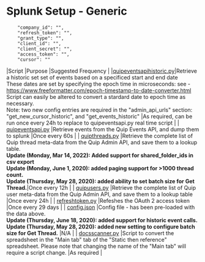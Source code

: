 # Splunk Setup - Generic



```
    "company_id": "",
    "refresh_token": "",
    "grant_type": "",
    "client_id": "",
    "client_secret": "",
    "access_token": "",
    "cursor": ""
```

|Script	|Purpose	|Suggested Frequency	|
|[quipeventsapihistoric.py](./quipeventsapihistoric.py)|Retrieve a historic set set of events based on a specificed start and end date <br/>These dates are set by specifying the epoch time in microseconds: see - https://www.freeformatter.com/epoch-timestamp-to-date-converter.html <br/>Script can easily be altered to convert a stardard date to epoch time as necessary.<br/>Note: two new config entries are required in the "admin_api_urls" section: "get_new_cursor_historic", and "get_events_historic"	|As required, can be run once every 24h to replace to quipeventsapi.py real time script	|
| [quipeventsapi.py](./quipeventsapi.py) 	|Retrieve events from the Quip Events API, and dump them to splunk	|Once every 60s	|
| [quipthreads.py](./quipthreads.py) 	|Retrieve the complete list of Quip thread meta-data from the Quip Admin API, and save them to a lookup table. <br/>**Update (Monday, Mar 14, 2022): Added support for shared_folder_ids in csv export** <br/> **Update (Monday, June 1, 2020): added paging support for >1000 thread count.**<br/>**Update (Thursday, May 28, 2020): added ability to set batch size for Get Thread.**|Once every 12h	|
| [quipusers.py](./quipusers.py) 	|Retrieve the complete list of Quip user meta-data from the Quip Admin API, and save them to a lookup table	|Once every 24h	|
| [refreshtoken.py](./refreshtoken.py) 	|Refeshes the OAuth 2 access token	|Once every 29 days	|
| [config.json](./config.json) 	|Config file - has been pre-loaded with the data above.<br/>**Update (Thursday, June 18, 2020): added support for historic event calls.**<br/>**Update (Thursday, May 28, 2020): added new setting to configure batch size for Get Thread.**	|N/A	|
| [docsscanner.py](./docscanner.py) 	|Script to convert the spreadsheet in the "Main tab" tab of the "Static then reference" spreadsheet. Please note that changing the name of the "Main tab" will require a script change.	|As required	|
